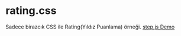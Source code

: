# rating.css
Sadece birazcık CSS ile Rating(Yıldız Puanlama) örneği.
[step.js Demo](http://emretekin.com.tr/rating.css/input-before.html)
